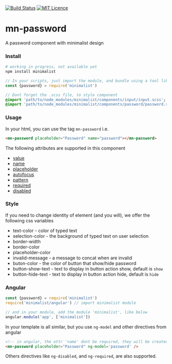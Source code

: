 [![Build Status](https://travis-ci.org/darlanmendonca/minimalist.svg?branch=master)](https://travis-ci.org/darlanmendonca/minimalist)
[![MIT Licence](https://badges.frapsoft.com/os/mit/mit.svg?v=103)](https://opensource.org/licenses/mit-license.php)

# mn-password

A password component with minimalist design

### Install

```sh
# working in progress, not available yet
npm install minimalist
```

```js
// In your scripts, just import the module, and bundle using a tool like webpack, or browserify
const {password} = require('minimalist')
```


```sass
// Dont forget the .scss file, to style component
@import 'path/to/node_modules/minimalist/components/input/input.scss';
@import 'path/to/node_modules/minimalist/components/password/password.scss';
```


### Usage

In your html, you can use the tag `mn-password` i.e.

```html
<mn-password placeholder="Password" name="password"></mn-password>
```

The following attributes are supported in this component

- [value](http://www.w3schools.com/tags/att_input_value.asp)
- [name](http://www.w3schools.com/tags/att_input_name.asp)
- [placeholder](http://www.w3schools.com/tags/att_input_placeholder.asp)
- [autofocus](http://www.w3schools.com/tags/att_input_autofocus.asp)
- [pattern](http://www.w3schools.com/tags/att_input_pattern.asp)
- [required](http://www.w3schools.com/tags/att_input_required.asp)
- [disabled](http://www.w3schools.com/tags/att_input_disabled.asp)

### Style

If you need to change identity of element (and you will), we offer the following css variables

- text-color - color of typed text
- selection-color - the background of typed text on user selection
- border-width
- border-color
- placeholder-color
- invalid-message - a message to concat when are invalid
- buton-color - the color of button that show/hide password
- button-show-text - text to display in button action show, default is `show`
- button-hide-text - text to display in button action hide, default is `hide`

### Angular

```js
const {password} = require('minimalist')
require('minimalist/angular') // import minimalist module

// and in your module, add the module 'minimalist', like below
angular.module('app', ['minimalist'])
```

In your template is all similar, but you use `ng-model` and other directives from angular

```html
<!-- in angular, the attr 'name' dont be required, they will be created automatically, using the last part of ngModel name, e.g. ng-model="data.password" will generate a attribute name="password" -->
<mn-password placeholder="Password" ng-model='password' />
```

Others directives like `ng-disabled`, and `ng-required`, are also supported.


